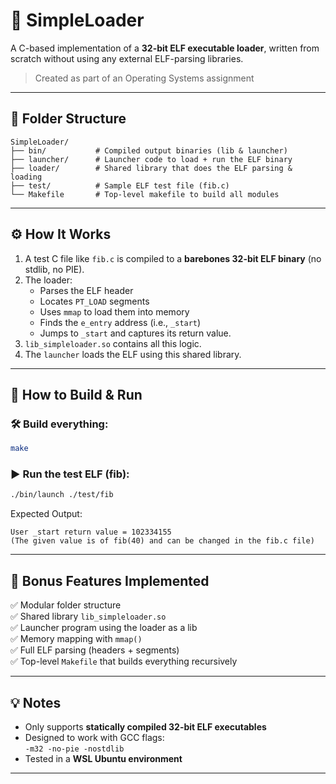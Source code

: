 # 🧠 SimpleLoader

A C-based implementation of a **32-bit ELF executable loader**, written from scratch without using any external ELF-parsing libraries.

> Created as part of an Operating Systems assignment

---

## 📁 Folder Structure

```
SimpleLoader/
├── bin/           # Compiled output binaries (lib & launcher)
├── launcher/      # Launcher code to load + run the ELF binary
├── loader/        # Shared library that does the ELF parsing & loading
├── test/          # Sample ELF test file (fib.c)
└── Makefile       # Top-level makefile to build all modules
```

---

## ⚙️ How It Works

1. A test C file like `fib.c` is compiled to a **barebones 32-bit ELF binary** (no stdlib, no PIE).
2. The loader:
   - Parses the ELF header
   - Locates `PT_LOAD` segments
   - Uses `mmap` to load them into memory
   - Finds the `e_entry` address (i.e., `_start`)
   - Jumps to `_start` and captures its return value.
3. `lib_simpleloader.so` contains all this logic.
4. The `launcher` loads the ELF using this shared library.

---

## 🚀 How to Build & Run

### 🛠️ Build everything:
```bash
make
```

### ▶️ Run the test ELF (fib):
```bash
./bin/launch ./test/fib
```

Expected Output:
```
User _start return value = 102334155
(The given value is of fib(40) and can be changed in the fib.c file)
```

---

## 🧠 Bonus Features Implemented

✅ Modular folder structure  
✅ Shared library `lib_simpleloader.so`  
✅ Launcher program using the loader as a lib  
✅ Memory mapping with `mmap()`  
✅ Full ELF parsing (headers + segments)  
✅ Top-level `Makefile` that builds everything recursively

---

## 💡 Notes

- Only supports **statically compiled 32-bit ELF executables**
- Designed to work with GCC flags:  
  `-m32 -no-pie -nostdlib`
- Tested in a **WSL Ubuntu environment**

---

